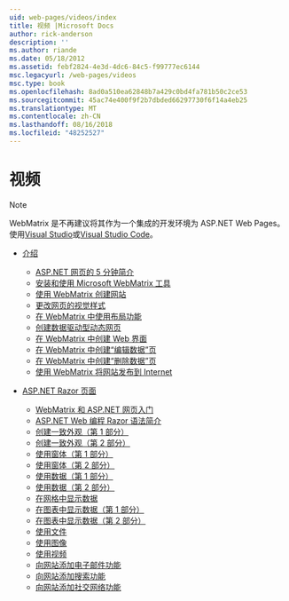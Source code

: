 ```yaml
---
uid: web-pages/videos/index
title: 视频 |Microsoft Docs
author: rick-anderson
description: ''
ms.author: riande
ms.date: 05/18/2012
ms.assetid: febf2824-4e3d-4dc6-84c5-f99777ec6144
msc.legacyurl: /web-pages/videos
msc.type: book
ms.openlocfilehash: 8ad0a510ea62848b7a429c0bd4fa781b50c2ce53
ms.sourcegitcommit: 45ac74e400f9f2b7dbded66297730f6f14a4eb25
ms.translationtype: MT
ms.contentlocale: zh-CN
ms.lasthandoff: 08/16/2018
ms.locfileid: "48252527"
---
```

<a name="videos"></a>视频
====================

> [!NOTE] 
> WebMatrix 是不再建议将其作为一个集成的开发环境为 ASP.NET Web Pages。 使用[Visual Studio](xref:aspnet/web-pages/overview/getting-started/program-asp-net-web-pages-in-visual-studio)或[Visual Studio Code](https://code.visualstudio.com/)。

- [介绍](introduction/index.md)

    - [ASP.NET 网页的 5 分钟简介](introduction/5-minute-introduction-to-aspnet-web-pages.md)
    - [安装和使用 Microsoft WebMatrix 工具](introduction/install-and-use-the-microsoft-webmatrix-tool.md)
    - [使用 WebMatrix 创建网站](introduction/create-a-website-using-webmatrix.md)
    - [更改网页的视觉样式](introduction/change-the-visual-style-of-a-web-page.md)
    - [在 WebMatrix 中使用布局功能](introduction/use-the-layout-features-in-webmatrix.md)
    - [创建数据驱动型动态网页](introduction/create-a-data-driven-dynamic-web-page.md)
    - [在 WebMatrix 中创建 Web 界面](introduction/create-a-web-interface-in-webmatrix.md)
    - [在 WebMatrix 中创建“编辑数据”页](introduction/create-an-edit-data-page-in-webmatrix.md)
    - [在 WebMatrix 中创建“删除数据”页](introduction/create-a-delete-data-page-in-webmatrix.md)
    - [使用 WebMatrix 将网站发布到 Internet](introduction/publish-a-website-to-the-internet-using-webmatrix.md)
- [ASP.NET Razor 页面](aspnet-razor-pages/index.md)

    - [WebMatrix 和 ASP.NET 网页入门](aspnet-razor-pages/getting-started-with-webmatrix-and-aspnet-web-pages.md)
    - [ASP.NET Web 编程 Razor 语法简介](aspnet-razor-pages/introduction-to-aspnet-web-programming-using-the-razor-syntax.md)
    - [创建一致外观（第 1 部分）](aspnet-razor-pages/creating-a-consistent-look-part-1.md)
    - [创建一致外观（第 2 部分）](aspnet-razor-pages/creating-a-consistent-look-part-2.md)
    - [使用窗体（第 1 部分）](aspnet-razor-pages/working-with-forms-part-1.md)
    - [使用窗体（第 2 部分）](aspnet-razor-pages/working-with-forms-part-2.md)
    - [使用数据（第 1 部分）](aspnet-razor-pages/working-with-data-part-1.md)
    - [使用数据（第 2 部分）](aspnet-razor-pages/working-with-data-part-2.md)
    - [在网格中显示数据](aspnet-razor-pages/displaying-data-in-a-grid.md)
    - [在图表中显示数据（第 1 部分）](aspnet-razor-pages/displaying-data-in-a-chart-part-1.md)
    - [在图表中显示数据（第 2 部分）](aspnet-razor-pages/displaying-data-in-a-chart-part-2.md)
    - [使用文件](aspnet-razor-pages/working-with-files.md)
    - [使用图像](aspnet-razor-pages/working-with-images.md)
    - [使用视频](aspnet-razor-pages/working-with-video.md)
    - [向网站添加电子邮件功能](aspnet-razor-pages/adding-email-to-your-web-site.md)
    - [向网站添加搜索功能](aspnet-razor-pages/adding-search-to-your-web-site.md)
    - [向网站添加社交网络功能](aspnet-razor-pages/adding-social-networking-to-your-website.md)
